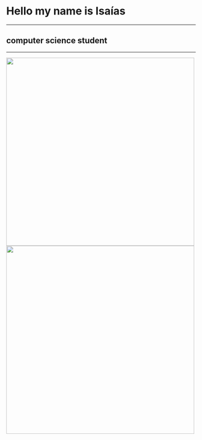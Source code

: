 <h1>Hello my name is Isaías</h1>
<hr>
<h2>computer science student</h2>
<ul>
 </ul>

<hr>

  <img width="500px" align="center" src="https://github-readme-stats.vercel.app/api?username=isaias-silva&show_icons=true&include_all_commits=true&count_private=true" >
   <img width="500px" src="https://github-readme-stats.vercel.app/api/top-langs/?username=isaias-silva&layout=compact&show_icons=true" >
  


